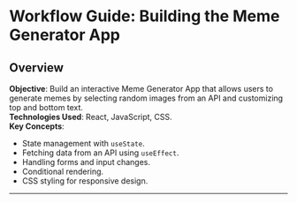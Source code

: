 # Workflow Guide: Building the Meme Generator App

## Overview
**Objective**: Build an interactive Meme Generator App that allows users to generate memes by selecting random images from an API and customizing top and bottom text.  
**Technologies Used**: React, JavaScript, CSS.  
**Key Concepts**:
- State management with `useState`.
- Fetching data from an API using `useEffect`.
- Handling forms and input changes.
- Conditional rendering.
- CSS styling for responsive design.

---